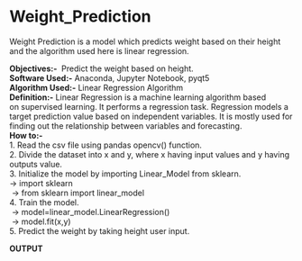 # Weight_Prediction
Weight Prediction is a model which predicts weight based on their height and the algorithm used here is linear regression.

**Objectives:-**  Predict the weight based on height.
<br />**Software Used:-** Anaconda, Jupyter Notebook, pyqt5
<br />**Algorithm Used:-** Linear Regression Algorithm
<br />**Definition:-** Linear Regression is a machine learning algorithm based on supervised learning. It performs a regression task. Regression models a target prediction value based on independent variables. It is mostly used for finding out the relationship between variables and forecasting.
<br />**How to:-**
<br />1. Read the csv file using pandas opencv() function.
<br />2. Divide the dataset into x and y, where x having input values and y having outputs value.
<br />3. Initialize the model by importing Linear_Model from sklearn.
           <br />-> import sklearn
          <br /> -> from sklearn import linear_model
<br />4. Train the model.
          <br /> -> model=linear_model.LinearRegression() 
          <br /> -> model.fit(x,y)
<br />5. Predict the weight by taking height user input.

**OUTPUT**



